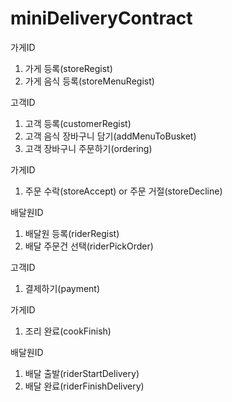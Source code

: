 # miniDeliveryContract

가게ID
1. 가게 등록(storeRegist)
2. 가게 음식 등록(storeMenuRegist)

고객ID
1. 고객 등록(customerRegist)
2. 고객 음식 장바구니 담기(addMenuToBusket)
3. 고객 장바구니 주문하기(ordering)

가게ID 
1. 주문 수락(storeAccept) or 주문 거절(storeDecline)

배달원ID
1. 배달원 등록(riderRegist)
2. 배달 주문건 선택(riderPickOrder)

고객ID
1. 결제하기(payment)

가게ID 
1. 조리 완료(cookFinish)

배달원ID
1. 배달 출발(riderStartDelivery)
2. 배달 완료(riderFinishDelivery)
